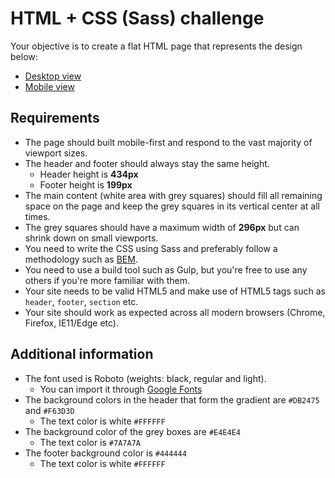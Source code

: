 # HTML + CSS (Sass) challenge
Your objective is to create a flat HTML page that represents the design below:

- [Desktop view](https://cloud.githubusercontent.com/assets/26587063/24184508/ff86f072-0f19-11e7-9145-d6ae62852f8d.png)
- [Mobile view](https://cloud.githubusercontent.com/assets/26587063/24184509/ffb5e616-0f19-11e7-9010-a4ebf6fddd34.png)

## Requirements
- The page should built mobile-first and respond to the vast majority of viewport sizes.
- The header and footer should always stay the same height.
    - Header height is **434px**
    - Footer height is **199px**
- The main content (white area with grey squares) should fill all remaining space on the page and keep the grey squares in its vertical center at all times.
- The grey squares should have a maximum width of **296px** but can shrink down on small viewports.
- You need to write the CSS using Sass and preferably follow a methodology such as [BEM](https://css-tricks.com/bem-101/).
- You need to use a build tool such as Gulp, but you're free to use any others if you're more familiar with them.
- Your site needs to be valid HTML5 and make use of HTML5 tags such as `header`, `footer`, `section` etc.
- Your site should work as expected across all modern browsers (Chrome, Firefox, IE11/Edge etc).

## Additional information
- The font used is Roboto (weights: black, regular and light).
    - You can import it through [Google Fonts](https://fonts.google.com/specimen/Roboto)
- The background colors in the header that form the gradient are `#DB2475` and `#F63D3D`
    - The text color is white `#FFFFFF`
- The background color of the grey boxes are `#E4E4E4`
    - The text color is `#7A7A7A`
- The footer background color is `#444444`
    - The text color is white `#FFFFFF`

